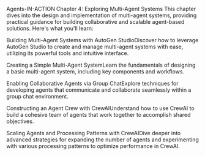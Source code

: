 Agents-IN-ACTION
Chapter 4: Exploring Multi-Agent Systems
This chapter dives into the design and implementation of multi-agent systems, providing practical guidance for building collaborative and scalable agent-based solutions. Here's what you'll learn:

Building Multi-Agent Systems with AutoGen StudioDiscover how to leverage AutoGen Studio to create and manage multi-agent systems with ease, utilizing its powerful tools and intuitive interface.

Creating a Simple Multi-Agent SystemLearn the fundamentals of designing a basic multi-agent system, including key components and workflows.

Enabling Collaborative Agents via Group ChatExplore techniques for developing agents that communicate and collaborate seamlessly within a group chat environment.

Constructing an Agent Crew with CrewAIUnderstand how to use CrewAI to build a cohesive team of agents that work together to accomplish shared objectives.

Scaling Agents and Processing Patterns with CrewAIDive deeper into advanced strategies for expanding the number of agents and experimenting with various processing patterns to optimize performance in CrewAI.

